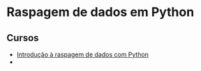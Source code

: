 # Raspagem de dados em Python

## Cursos

- [Introdução à raspagem de dados com Python](https://www.youtube.com/watch?v=WzUPnQwSQyk)
- 